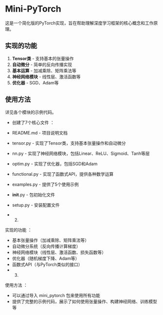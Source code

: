 # Mini-PyTorch

这是一个简化版的PyTorch实现，旨在帮助理解深度学习框架的核心概念和工作原理。

## 实现的功能

1. **Tensor类** - 支持基本的张量操作
2. **自动微分** - 简单的反向传播实现
3. **基本运算** - 加减乘除、矩阵乘法等
4. **神经网络模块** - 线性层、激活函数等
5. **优化器** - SGD、Adam等

## 使用方法

详见各个模块的示例代码。

- 创建了7个核心文件 ：

- README.md - 项目说明文档
- tensor.py - 实现了Tensor类，支持基本张量操作和自动微分
- nn.py - 实现了神经网络模块，包括Linear、ReLU、Sigmoid、Tanh等层
- optim.py - 实现了优化器，包括SGD和Adam
- functional.py - 实现了函数式API，提供各种数学运算
- examples.py - 提供了5个使用示例
- __init__.py - 包初始化文件
- setup.py - 安装配置文件
- 2.
实现的功能 ：

- 基本张量操作（加减乘除、矩阵乘法等）
- 自动微分系统（反向传播计算梯度）
- 神经网络模块（线性层、激活函数、损失函数等）
- 优化器（随机梯度下降、Adam等）
- 函数式API（与PyTorch类似的接口）
- 3.
使用方法 ：

- 可以通过导入 mini_pytorch 包来使用所有功能
- 提供了完整的示例代码，展示了如何使用张量操作、构建神经网络、训练模型等